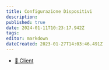 ```yaml
---
title: Configurazione Dispositivi
description: 
published: true
date: 2024-01-11T10:23:17.942Z
tags: 
editor: markdown
dateCreated: 2023-01-27T14:03:46.491Z
---
```


- [:satellite: Client](/configurazione/config_home/config_client)